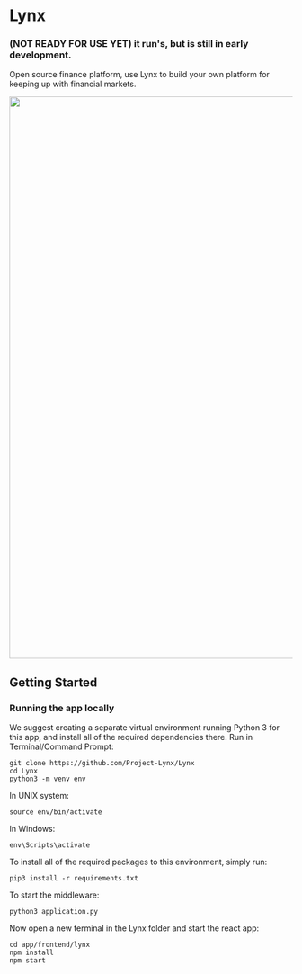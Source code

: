 # Lynx
### (NOT READY FOR USE YET) it run's, but is still in early development.
Open source finance platform, use Lynx to build your own platform for keeping up with financial markets.

<img src="https://i.ibb.co/FJW3fnf/lynx-banner.png" width="1000"/>

## Getting Started

### Running the app locally

We suggest creating a separate virtual environment running Python 3 for this app, and install all of the required dependencies there. Run in Terminal/Command Prompt:

```
git clone https://github.com/Project-Lynx/Lynx
cd Lynx
python3 -m venv env
```

In UNIX system:

```
source env/bin/activate
```

In Windows:

```
env\Scripts\activate
```

To install all of the required packages to this environment, simply run:

```
pip3 install -r requirements.txt
```

To start the middleware:

```
python3 application.py
```

Now open a new terminal in the Lynx folder and start the react app:
```
cd app/frontend/lynx
npm install
npm start
```
